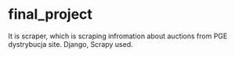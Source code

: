 # final_project
It is scraper, which is scraping infromation about auctions from PGE dystrybucja site. 
Django, Scrapy used.
